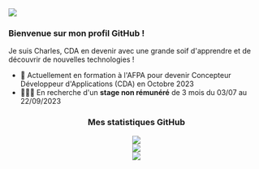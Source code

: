 <img align="center" src="https://i.imgur.com/kBlZeWW.png"/>

<h3>Bienvenue sur mon profil GitHub !</h3>

Je suis Charles, CDA en devenir avec une grande soif d'apprendre et de découvrir de nouvelles technologies !

- 🌱 Actuellement en formation à l'AFPA pour devenir Concepteur Développeur d'Applications (CDA) en Octobre 2023
- 👨🏻‍💻 En recherche d'un <strong>stage non rémunéré</strong> de 3 mois du 03/07 au 22/09/2023

<h3 align="center">Mes statistiques GitHub</h3>

<p align="center">
  <img align="center" src="https://github-readme-stats.vercel.app/api?username=charlesfouquet&hide=prs,stars&theme=vue&bg_color=00000000&hide_border=true&hide_title=true&title_color=86C453&icon_color=86C453&show_icons=true&text_color=6FA245&locale=fr&card_width=500"/>
  <br>
  <img src="https://streak-stats.demolab.com?user=charlesfouquet&theme=vue&background=00000000&hide_border=true&date_format=%5BY.%5Dn.j&mode=weekly&currStreakNum=86C453&sideLabels=6FA245&dates=598137&ring=86C453&sideNums=6FA245&currStreakLabel=6FA245&fire=97DD5E&locale=fr"/>
  <br>
  <img src="https://github-readme-stats.vercel.app/api/top-langs?username=charlesfouquet&layout=compact&theme=vue&bg_color=00000000&hide_border=true&hide_title=true&title_color=86C453&icon_color=86C453&show_icons=true&text_color=6FA245&locale=fr&card_width=450"/>
</p>
